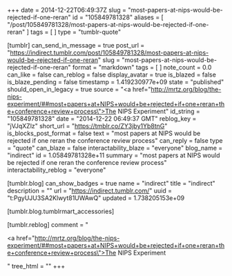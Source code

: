 +++
date = 2014-12-22T06:49:37Z
slug = "most-papers-at-nips-would-be-rejected-if-one-reran"
id = "105849781328"
aliases = [ "/post/105849781328/most-papers-at-nips-would-be-rejected-if-one-reran" ]
tags = [ ]
type = "tumblr-quote"

[tumblr]
can_send_in_message = true
post_url = "https://indirect.tumblr.com/post/105849781328/most-papers-at-nips-would-be-rejected-if-one-reran"
slug = "most-papers-at-nips-would-be-rejected-if-one-reran"
format = "markdown"
tags = [ ]
note_count = 0.0
can_like = false
can_reblog = false
display_avatar = true
is_blazed = false
is_blaze_pending = false
timestamp = 1.419230977e+09
state = "published"
should_open_in_legacy = true
source = "<a href=\"http://mrtz.org/blog/the-nips-experiment/##most+papers+at+NIPS+would+be+rejected+if+one+reran+the+conference+review+process\">The NIPS Experiment</a>"
id_string = "105849781328"
date = "2014-12-22 06:49:37 GMT"
reblog_key = "jVJqXZlz"
short_url = "https://tmblr.co/ZY3jby1Yb8tnG"
is_blocks_post_format = false
text = "most papers at NIPS would be rejected if one reran the conference review process"
can_reply = false
type = "quote"
can_blaze = false
interactability_blaze = "everyone"
blog_name = "indirect"
id = 1.05849781328e+11
summary = "most papers at NIPS would be rejected if one reran the conference review process"
interactability_reblog = "everyone"

[tumblr.blog]
can_show_badges = true
name = "indirect"
title = "indirect"
description = ""
url = "https://indirect.tumblr.com/"
uuid = "t:PgyUJU3SA2Klwyt81UWAwQ"
updated = 1.738205153e+09

[tumblr.blog.tumblrmart_accessories]

[tumblr.reblog]
comment = "<p><a href=\"http://mrtz.org/blog/the-nips-experiment/##most+papers+at+NIPS+would+be+rejected+if+one+reran+the+conference+review+process\">The NIPS Experiment</a></p>"
tree_html = ""
+++
